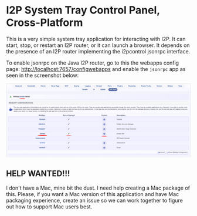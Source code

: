 I2P System Tray Control Panel, Cross-Platform
=============================================

This is a very simple system tray application for interacting with I2P. It
can start, stop, or restart an I2P router, or it can launch a browser. It
depends on the presence of an I2P router implementing the i2pcontrol jsonrpc
interface.

To enable jsonrpc on the Java I2P router, go to this the webapps config page:
[http://localhost:7657/configwebapps](http://localhost:7657/configwebapps) and
enable the `jsonrpc` app as seen in the screenshot below:

![enable i2pcontrol](i2pcontrol.png)

HELP WANTED!!!
--------------

I don't have a Mac, mine bit the dust. I need help creating a Mac package
of this. Please, if you want a Mac version of this application and have
Mac packaging experience, create an issue so we can work together to figure
out how to support Mac users best.
